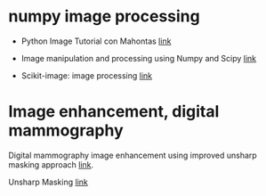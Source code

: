 
# numpy image processing
 
 
 * Python Image Tutorial con Mahontas [link](http://pythonvision.org/basic-tutorial/)

 * Image manipulation and processing using Numpy and Scipy  [link](http://scipy-lectures.github.io/advanced/image_processing/)


 * Scikit-image: image processing  [link](http://scipy-lectures.github.io/packages/scikit-image/index.html)


# Image enhancement, digital mammography

Digital mammography image enhancement using improved unsharp masking approach [link](http://ieeexplore.ieee.org/xpls/icp.jsp?arnumber=5647218#ref_11).

Unsharp Masking [link](http://homepages.inf.ed.ac.uk/rbf/HIPR2/unsharp.htm)
